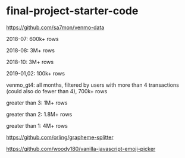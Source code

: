 # final-project-starter-code

https://github.com/sa7mon/venmo-data

2018-07: 600k+ rows

2018-08: 3M+ rows

2018-10: 3M+ rows

2019-01,02: 100k+ rows


venmo_gt4: all months, filtered by users with more than 4 transactions (could also do fewer than 4), 700k+ rows

greater than 3: 1M+ rows

greater than 2: 1.8M+ rows

greater than 1: 4M+ rows

https://github.com/orling/grapheme-splitter

https://github.com/woody180/vanilla-javascript-emoji-picker
